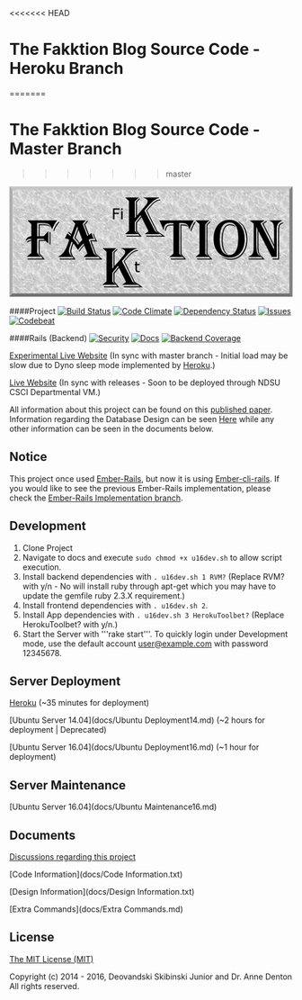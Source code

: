 <<<<<<< HEAD
# The Fakktion Blog Source Code - Heroku Branch
=======
# The Fakktion Blog Source Code - Master Branch
>>>>>>> master

![](/FakktionLogo.png)

####Project
[![Build Status][travis-badge]][travis] [![Code Climate][codeClimate-badge]][codeClimate] [![Dependency Status][dependency-badge]][dependency] [![Issues][issues-badge]][issues] [![Codebeat][codebeat-badge]][codebeat]

####Rails (Backend)
[![Security][security-badge]][security] [![Docs][docs-badge]][docs] [![Backend Coverage][backendCoverage-badge]][backendCoverage]

[Experimental Live Website](http://fakktion.herokuapp.com/) (In sync with master branch - Initial load may be slow due to Dyno sleep mode implemented by [Heroku](https://www.heroku.com/pricing).)

[Live Website]() (In sync with releases - Soon to be deployed through NDSU CSCI Departmental VM.)

All information about this project can be found on this [published paper](http://www.micsymposium.org/mics2015/ProceedingsMICS_2015/Skibinski_3C1_31.pdf). Information regarding the Database Design can be seen [Here](erd.pdf) while any other information can be seen in the documents below.

## Notice
This project once used [Ember-Rails](https://github.com/emberjs/ember-rails), but now it is using [Ember-cli-rails](https://github.com/rwz/ember-cli-rails). If you would like to see the previous Ember-Rails implementation, please check the [Ember-Rails Implementation branch](https://github.com/Deovandski/Fakktion/tree/Ember-Rails).

## Development

1. Clone Project
2. Navigate to docs and execute ```sudo chmod +x u16dev.sh``` to allow script execution.
3. Install backend dependencies with ```. u16dev.sh 1 RVM?``` (Replace RVM? with y/n - No will install ruby through apt-get which you may have to update the gemfile ruby 2.3.X requirement.)
4. Install frontend dependencies with  ```. u16dev.sh 2```.
5. Install App dependencies with  ```. u16dev.sh 3 HerokuToolbet?``` (Replace HerokuToolbet? with y/n.)
6. Start the Server with '''rake start'''. To quickly login under Development mode, use the default account user@example.com with password 12345678.

## Server Deployment

[Heroku](docs/heroku.md) (~35 minutes for deployment)

[Ubuntu Server 14.04](docs/Ubuntu Deployment14.md) (~2 hours for deployment | Deprecated)

[Ubuntu Server 16.04](docs/Ubuntu Deployment16.md) (~1 hour for deployment)

## Server Maintenance

[Ubuntu Server 16.04](docs/Ubuntu Maintenance16.md)

## Documents

[Discussions regarding this project](docs/Discussions.md)

[Code Information](docs/Code Information.txt)

[Design Information](docs/Design Information.txt)

[Extra Commands](docs/Extra Commands.md)

## License

[The MIT License (MIT)](docs/License.md)

Copyright (c) 2014 - 2016, Deovandski Skibinski Junior and Dr. Anne Denton
All rights reserved.

[travis]: https://travis-ci.org/Deovandski/Fakktion
[travis-badge]: https://travis-ci.org/Deovandski/Fakktion.svg?branch=master
[frontendCoverage]: https://codeclimate.com/github/Deovandski/Fakktion/coverage
[frontendCoverage-badge]: https://codeclimate.com/github/Deovandski/Fakktion/badges/coverage.svg
[backendCoverage]: https://coveralls.io/github/Deovandski/Fakktion?branch=master
[backendCoverage-badge]: https://coveralls.io/repos/github/Deovandski/Fakktion/badge.svg?branch=master
[codeClimate]: https://codeclimate.com/github/Deovandski/Fakktion
[codeClimate-badge]: https://codeclimate.com/github/Deovandski/Fakktion/badges/gpa.svg
[security]: https://hakiri.io/github/Deovandski/Fakktion/master
[security-badge]: https://hakiri.io/github/Deovandski/Fakktion/master.svg
[dependency]: https://gemnasium.com/Deovandski/Fakktion
[dependency-badge]: https://gemnasium.com/Deovandski/Fakktion.svg
[codebeat]: https://codebeat.co/projects/github-com-deovandski-fakktion
[codebeat-badge]: https://codebeat.co/badges/21ac6d47-4e3b-4b35-ae94-a5901fa8e334
[docs]: http://inch-ci.org/github/deovandski/fakktion/branch/master
[docs-badge]: https://inch-ci.org/github/deovandski/fakktion.svg?branch=master
[issues]: https://codeclimate.com/github/Deovandski/Fakktion
[issues-badge]: https://codeclimate.com/github/Deovandski/Fakktion/badges/issue_count.svg
